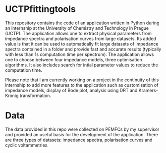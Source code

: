 # UCTPfittingtools

This repository contains the code of an application written in Python during an internship at the University of Chemistry and Technology in Prague (UCTP). The application allows one to extract physical parameters from impedance spectra and polarisation curves from large datasets. Its added value is that it can be used to automatically fit large datasets of impedance spectra contained in a folder and provide fast and accurate results (typically with less than 1s computation time per spectrum). The application allows one to choose between four impedance models, three optimisation algorithms. It also includes search for intial parameter values to reduce the computation time.

Please note that I am currently working on a project in the continuity of this internship to add more features to the application such as customisation of impedance models, display of Bode plot, analysis using DRT and Kramers-Kronig transformation.

# Data
The data provided in this repo were collected on PEMFCs by my supervisor and provided an useful basis for the development of the application. There are three types of datasets: impedance spectra, polarisation curves and cyclic voltammetries.
